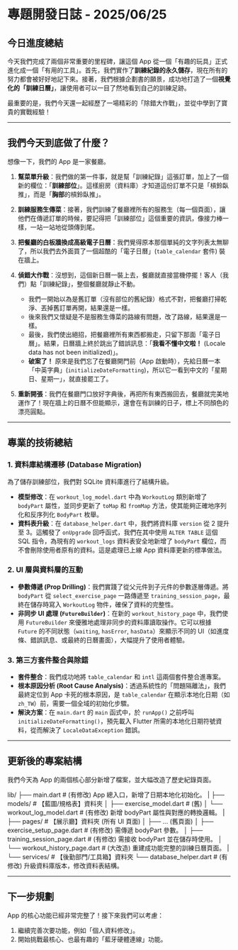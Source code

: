 # 專題開發日誌 - 2025/06/25

## 今日進度總結

今天我們完成了兩個非常重要的里程碑，讓這個 App 從一個「有趣的玩具」正式進化成一個「有用的工具」。首先，我們實作了**訓練紀錄的永久儲存**，現在所有的努力都會被好好地記下來。接著，我們根據企劃書的願景，成功地打造了一個**視覺化的「訓練日曆」**，讓使用者可以一目了然地看到自己的訓練足跡。

最重要的是，我們今天還一起經歷了一場精彩的「除錯大作戰」，並從中學到了寶貴的實戰經驗！

---

## 我們今天到底做了什麼？

想像一下，我們的 App 是一家餐廳。

1.  **幫菜單升級**：我們做的第一件事，就是幫「訓練紀錄」這張訂單，加上了一個新的欄位：「**訓練部位**」。這樣廚房（資料庫）才知道這份訂單不只是「槓鈴臥推」，而是「**胸部**的槓鈴臥推」。

2.  **訓練服務生傳菜**：接著，我們訓練了餐廳裡所有的服務生（每一個頁面），讓他們在傳遞訂單的時候，要記得把「訓練部位」這個重要的資訊，像接力棒一樣，一站一站地從頭傳到尾。

3.  **把餐廳的白板牆換成高級電子日曆**：我們覺得原本那個單純的文字列表太無聊了，所以我們去外面買了一個超酷的「電子日曆」(`table_calendar` 套件) 裝在牆上。

4.  **偵錯大作戰**：沒想到，這個新日曆一裝上去，餐廳就直接當機停擺！客人（我們）點「訓練紀錄」，整個餐廳就靜止不動。
    * 我們一開始以為是舊訂單（沒有部位的舊紀錄）格式不對，把餐廳打掃乾淨、丟掉舊訂單再開，結果還是一樣。
    * 後來我們又懷疑是不是服務生傳菜的路線有問題，改了路線，結果還是一樣。
    * 最後，我們使出絕招，把餐廳裡所有東西都搬走，只留下那面「電子日曆」。結果，日曆牆上終於跳出了錯誤訊息：「**我看不懂中文啦！** (Locale data has not been initialized)」。
    * **破案了！** 原來是我們忘了在餐廳開門前（App 啟動時），先給日曆一本「中英字典」(`initializeDateFormatting`)，所以它一看到中文的「星期日、星期一」，就直接罷工了。

5.  **重新開張**：我們在餐廳門口放好字典後，再把所有東西搬回去，餐廳就完美地運作了！現在牆上的日曆不但能顯示，還會在有訓練的日子，標上不同顏色的漂亮圓點。

---

## 專業的技術總結

### 1. 資料庫結構遷移 (Database Migration)

為了儲存訓練部位，我們對 SQLite 資料庫進行了結構升級。

* **模型修改**：在 `workout_log_model.dart` 中為 `WorkoutLog` 類別新增了 `bodyPart` 屬性，並同步更新了 `toMap` 和 `fromMap` 方法，使其能夠正確地序列化和反序列化 `BodyPart` 枚舉。
* **資料表升級**：在 `database_helper.dart` 中，我們將資料庫 `version` 從 2 提升至 3。這觸發了 `onUpgrade` 回呼函式，我們在其中使用 `ALTER TABLE` 這個 SQL 指令，為現有的 `workout_logs` 資料表安全地新增了 `bodyPart` 欄位，而不會刪除使用者原有的資料。這是處理已上線 App 資料庫更新的標準做法。

### 2. UI 層與資料層的互動

* **參數傳遞 (Prop Drilling)**：我們實踐了從父元件到子元件的參數逐層傳遞。將 `bodyPart` 從 `select_exercise_page` 一路傳遞至 `training_session_page`，最終在儲存時寫入 `WorkoutLog` 物件，確保了資料的完整性。
* **非同步 UI 處理 (`FutureBuilder`)**：在新的 `workout_history_page` 中，我們使用 `FutureBuilder` 來優雅地處理非同步的資料庫讀取操作。它可以根據 `Future` 的不同狀態（`waiting`, `hasError`, `hasData`）來顯示不同的 UI（如進度條、錯誤訊息、或最終的日曆畫面），大幅提升了使用者體驗。

### 3. 第三方套件整合與除錯

* **套件整合**：我們成功地將 `table_calendar` 和 `intl` 這兩個套件整合進專案。
* **根本原因分析 (Root Cause Analysis)**：透過系統性的「問題隔離法」，我們最終定位到 App 卡死的根本原因，是 `table_calendar` 在顯示本地化日期（如 `zh_TW`）前，需要一個全域的初始化步驟。
* **解決方案**：在 `main.dart` 的 `main` 函式中，於 `runApp()` 之前呼叫 `initializeDateFormatting()`，預先載入 Flutter 所需的本地化日期符號資料，從而解決了 `LocaleDataException` 錯誤。

---

## 更新後的專案結構

我們今天為 App 的兩個核心部分新增了檔案，並大幅改造了歷史紀錄頁面。


lib/
├── main.dart             # (有修改) App 總入口，新增了日期本地化初始化。
|
├── models/               # 【藍圖/規格表】資料夾
│   ├── exercise_model.dart     # (舊)
│   └── workout_log_model.dart  # (有修改) 新增 bodyPart 屬性與對應的轉換邏輯。
|
├── pages/                # 【展示廳】資料夾 (所有 UI 頁面)
│   ├── ... (舊頁面)
│   ├── exercise_setup_page.dart  # (有修改) 需傳遞 bodyPart 參數。
│   ├── training_session_page.dart # (有修改) 需接收 bodyPart 並在儲存時使用。
│   └── workout_history_page.dart # (大改造) 重建成功能完整的訓練日曆頁面。
|
└── services/             # 【後勤部門/工具箱】資料夾
└── database_helper.dart      # (有修改) 升級資料庫版本，修改資料表結構。


---

## 下一步規劃

App 的核心功能已經非常完整了！接下來我們可以考慮：
1.  繼續完善次要功能，例如「個人資料修改」。
2.  開始挑戰最核心、也最有趣的「藍牙硬體連線」功能。

